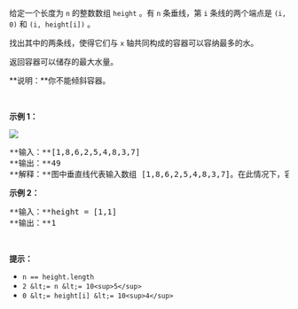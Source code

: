<div class="px-5 pt-4"><div class="_1l1MA">

给定一个长度为 `n` 的整数数组&nbsp;`height`&nbsp;。有&nbsp;`n`&nbsp;条垂线，第 `i` 条线的两个端点是&nbsp;`(i, 0)`&nbsp;和&nbsp;`(i, height[i])`&nbsp;。

找出其中的两条线，使得它们与&nbsp;`x`&nbsp;轴共同构成的容器可以容纳最多的水。

返回容器可以储存的最大水量。

**说明：**你不能倾斜容器。

&nbsp;

**示例 1：**

![](https://aliyun-lc-upload.oss-cn-hangzhou.aliyuncs.com/aliyun-lc-upload/uploads/2018/07/25/question_11.jpg)

<pre>**输入：**[1,8,6,2,5,4,8,3,7]
**输出：**49 
**解释：**图中垂直线代表输入数组 [1,8,6,2,5,4,8,3,7]。在此情况下，容器能够容纳水（表示为蓝色部分）的最大值为&nbsp;49。</pre>

**示例 2：**

<pre>**输入：**height = [1,1]
**输出：**1
</pre>

&nbsp;

**提示：**

*   `n == height.length`
*   `2 &lt;= n &lt;= 10<sup>5</sup>`
*   `0 &lt;= height[i] &lt;= 10<sup>4</sup>`
</div></div>
